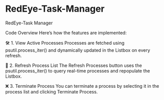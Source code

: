 # RedEye-Task-Manager
RedEye-Task Manager



Code Overview
Here’s how the features are implemented:

🛠️ 1. View Active Processes
Processes are fetched using psutil.process_iter() and dynamically updated in the Listbox on every refresh.

🔄 2. Refresh Process List
The Refresh Processes button uses the psutil.process_iter() to query real-time processes and repopulate the Listbox.

❌ 3. Terminate Process
You can terminate a process by selecting it in the process list and clicking Terminate Process.
